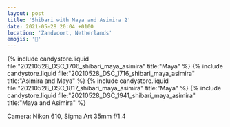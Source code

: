 ```yaml
---
layout: post
title: 'Shibari with Maya and Asimira 2'
date: 2021-05-28 20:04 +0100
location: 'Zandvoort, Netherlands'
emojis: '🔞'
---
```


{% include candystore.liquid file:"20210528_DSC_1706_shibari_maya_asimira" title:"Maya" %}
{% include candystore.liquid file:"20210528_DSC_1716_shibari_maya_asimira" title:"Asimira and Maya" %}
{% include candystore.liquid file:"20210528_DSC_1817_shibari_maya_asimira" title:"Maya" %}
{% include candystore.liquid file:"20210528_DSC_1941_shibari_maya_asimira" title:"Maya and Asimira" %}

Camera: Nikon 610, Sigma Art 35mm f/1.4
